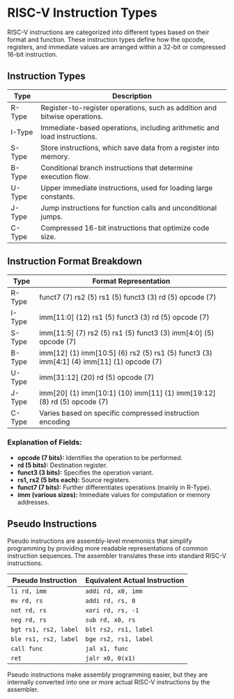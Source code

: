 # RISC-V Instruction Types

RISC-V instructions are categorized into different types based on their format and function. These instruction types define how the opcode, registers, and immediate values are arranged within a 32-bit or compressed 16-bit instruction.

## Instruction Types

| Type | Description |
|------|-------------|
| R-Type | Register-to-register operations, such as addition and bitwise operations. |
| I-Type | Immediate-based operations, including arithmetic and load instructions. |
| S-Type | Store instructions, which save data from a register into memory. |
| B-Type | Conditional branch instructions that determine execution flow. |
| U-Type | Upper immediate instructions, used for loading large constants. |
| J-Type | Jump instructions for function calls and unconditional jumps. |
| C-Type | Compressed 16-bit instructions that optimize code size. |

## Instruction Format Breakdown

| Type | Format Representation |
|------|------------------------|
| R-Type | funct7 (7) rs2 (5) rs1 (5) funct3 (3) rd (5) opcode (7) |
| I-Type | imm[11:0] (12) rs1 (5) funct3 (3) rd (5) opcode (7) |
| S-Type | imm[11:5] (7) rs2 (5) rs1 (5) funct3 (3) imm[4:0] (5) opcode (7) |
| B-Type | imm[12] (1) imm[10:5] (6) rs2 (5) rs1 (5) funct3 (3) imm[4:1] (4) imm[11] (1) opcode (7) |
| U-Type | imm[31:12] (20) rd (5) opcode (7) |
| J-Type | imm[20] (1) imm[10:1] (10) imm[11] (1) imm[19:12] (8) rd (5) opcode (7) |
| C-Type | Varies based on specific compressed instruction encoding |

### Explanation of Fields:
- **opcode (7 bits):** Identifies the operation to be performed.
- **rd (5 bits):** Destination register.
- **funct3 (3 bits):** Specifies the operation variant.
- **rs1, rs2 (5 bits each):** Source registers.
- **funct7 (7 bits):** Further differentiates operations (mainly in R-Type).
- **imm (various sizes):** Immediate values for computation or memory addresses.

## Pseudo Instructions

Pseudo instructions are assembly-level mnemonics that simplify programming by providing more readable representations of common instruction sequences. The assembler translates these into standard RISC-V instructions.

| Pseudo Instruction | Equivalent Actual Instruction |
|--------------------|-----------------------------|
| `li rd, imm` | `addi rd, x0, imm` |
| `mv rd, rs` | `addi rd, rs, 0` |
| `not rd, rs` | `xori rd, rs, -1` |
| `neg rd, rs` | `sub rd, x0, rs` |
| `bgt rs1, rs2, label` | `blt rs2, rs1, label` |
| `ble rs1, rs2, label` | `bge rs2, rs1, label` |
| `call func` | `jal x1, func` |
| `ret` | `jalr x0, 0(x1)` |

Pseudo instructions make assembly programming easier, but they are internally converted into one or more actual RISC-V instructions by the assembler.

